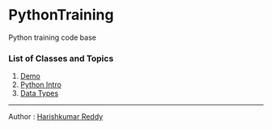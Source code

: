# PythonTraining
Python training code base

### List of Classes and Topics
1.  [Demo](/Python%20for%20Data%20bricks%20(2).pdf)
2.  [Python Intro](/Python%20for%20Data%20bricks-demo.pdf)
3.  [Data Types](/DataTypes)  



---
Author : [Harishkumar Reddy](harishkumerreddy.cherla@gmail.com)
